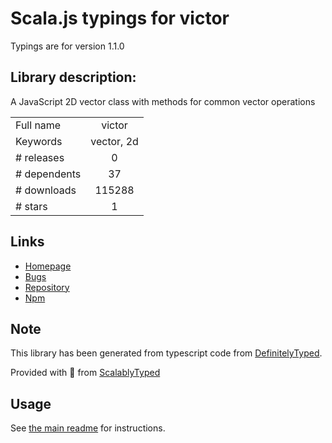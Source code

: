 
# Scala.js typings for victor

Typings are for version 1.1.0

## Library description:
A JavaScript 2D vector class with methods for common vector operations

|                    |                 |
| ------------------ | :-------------: |
| Full name          | victor |
| Keywords           | vector, 2d |
| # releases         | 0 |
| # dependents       | 37 |
| # downloads        | 115288 |
| # stars            | 1 |

## Links
- [Homepage](http://victorjs.org/)
- [Bugs](https://github.com/maxkueng/victor/issues)
- [Repository](https://github.com/maxkueng/victor)
- [Npm](https://www.npmjs.com/package/victor)
    


## Note
This library has been generated from typescript code from [DefinitelyTyped](https://definitelytyped.org).

Provided with :purple_heart: from [ScalablyTyped](https://github.com/oyvindberg/ScalablyTyped)

## Usage
See [the main readme](../../readme.md) for instructions.



